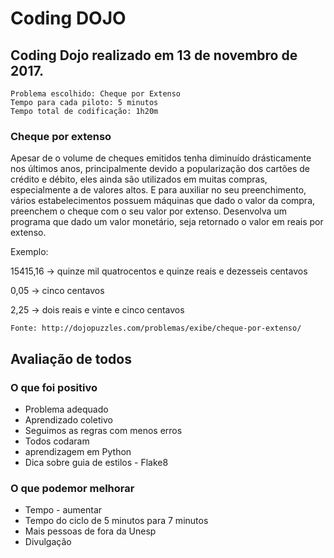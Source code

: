 # Coding DOJO


## Coding Dojo realizado em 13 de novembro de 2017.

	Problema escolhido: Cheque por Extenso
	Tempo para cada piloto: 5 minutos
	Tempo total de codificação: 1h20m


### Cheque por extenso

Apesar de o volume de cheques emitidos tenha diminuído drásticamente nos últimos anos, principalmente devido a popularização dos cartões de crédito e débito, eles ainda são utilizados em muitas compras, especialmente a de valores altos. E para auxiliar no seu preenchimento, vários estabelecimentos possuem máquinas que dado o valor da compra, preenchem o cheque com o seu valor por extenso.
Desenvolva um programa que dado um valor monetário, seja retornado o valor em reais por extenso.

Exemplo:

15415,16 -> quinze mil quatrocentos e quinze reais e dezesseis centavos

0,05 -> cinco centavos

2,25 -> dois reais e vinte e cinco centavos

	Fonte: http://dojopuzzles.com/problemas/exibe/cheque-por-extenso/


## Avaliação de todos


### O que foi positivo

- Problema adequado
- Aprendizado coletivo
- Seguimos as regras com menos erros
- Todos codaram
- aprendizagem em Python
- Dica sobre guia de estilos - Flake8

### O que podemor melhorar

- Tempo - aumentar
- Tempo do ciclo de 5  minutos para 7 minutos
- Mais pessoas de fora da Unesp
- Divulgação
